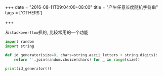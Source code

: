 +++
date = "2016-08-11T09:04:00+08:00"
title = "产生任意长度随机字符串"
tags = ['OTHERS']

+++

从`stackoverflow`扒的, 比较常用的一个功能
```python
import random
import string

def id_generator(size=8, chars=string.ascii_letters + string.digits):
    return ''.join(random.choice(chars) for _ in range(size))
    
print(id_generator())
```
